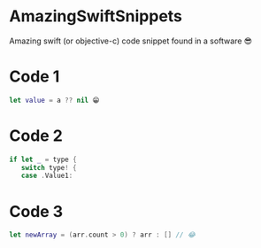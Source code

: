 # AmazingSwiftSnippets
Amazing swift (or objective-c) code snippet found in a software 😎

# Code 1

```Swift
let value = a ?? nil 😁
```

# Code 2

```Swift
if let _ = type {
   switch type! {
   case .Value1:
```

# Code 3

```Swift
let newArray = (arr.count > 0) ? arr : [] // 😂
```

